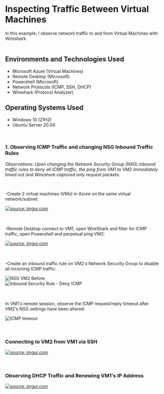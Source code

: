 <p align="center"> 

<h1> Inspecting Traffic Between Virtual Machines</h1>
In this example, I observe network traffic to and from Virtual Machines with Wireshark. <br />
<br>

<h2>Environments and Technologies Used</h2>

- Microsoft Azure (Virtual Machines)
- Remote Desktop (Microsoft)
- Powershell (Microsoft)
- Network Protocols (ICMP, SSH, DHCP)
- Wireshark (Protocol Analyzer)

<h2>Operating Systems Used </h2>

- Windows 10 (21H2)
- Ubuntu Server 20.04
<br>

<h3>1. Observing ICMP Traffic and changing NSG Inbound Traffic Rules</h3>
<p><i>Observations: Upon changing the Network Security Group (NSG) inbound traffic rules to deny all ICMP traffic, the ping from VM1 to VM2 immediately timed out and Wireshark captured only request packets.</p></i>
<br>
<p>-Create 2 virtual machines (VMs) in Azure on the same virtual network/subnet:</p>
<a href="https://imgur.com/Kcfo6yk"><img src="https://i.imgur.com/Kcfo6yk.png" title="source: imgur.com" /></a> 
<br>
<br>
<br>
<p>-Remote Desktop connect to VM1, open WireShark and filter for ICMP traffic, open Powershell and perpetual ping VM2:</p> 
<a href="https://imgur.com/IzZrqZF"><img src="https://i.imgur.com/IzZrqZF.png" title="source: imgur.com" /></a>
<br>
<br>
<br>
<p>-Create an inbound traffic rule on VM2's Network Security Group to disable all incoming ICMP traffic:</p>

![NSG VM2 Before](https://github.com/emily-hardy/azure-network-protocols/assets/150190489/360d7d68-b375-45f5-9a68-a2fbda03fca5)
<br>
![Inbound Security Rule - Deny ICMP](https://github.com/emily-hardy/azure-network-protocols/assets/150190489/273f1f13-74d3-4b9c-9fb7-4da47ea2c9c9)
<br>
<br>
<br>
<p>In VM1's remote session, observe the ICMP request/reply timeout after VM2's NSG settings have been altered:</p>

![ICMP timeout](https://github.com/emily-hardy/azure-network-protocols/assets/150190489/e525ec61-5e81-479e-b28d-e2276e8b517d)
<br>
<br>
<br>
<h3>Connecting to VM2 from VM1 via SSH</h3>
<a href="https://imgur.com/jQNd42f"><img src="https://i.imgur.com/jQNd42f.png" title="source: imgur.com" /></a>
<br>
<br>
<br>
<h3>Observing DHCP Traffic and Renewing VM1's IP Address  </h3>
<a href="https://imgur.com/Pm67Uqx"><img src="https://i.imgur.com/Pm67Uqx.png" title="source: imgur.com" /></a>
